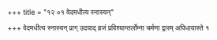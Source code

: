 +++
title = "१२ ०१ वेदमधीत्य स्नास्यन्"

+++
वेदमधीत्य स्नास्यन् प्राग् उदयाद् व्रजं प्रविश्यान्तर्लोम्ना चर्मणा द्वारम् अपिधायास्ते १  
